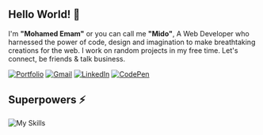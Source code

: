 ## Hello World! 👋
I'm **"Mohamed Emam"** or you can call me **"Mido"**, A Web Developer who harnessed the power of code, design and imagination to make breathtaking creations for the web. I work on random projects in my free time. Let's connect, be friends & talk business.

[![Portfolio](https://img.shields.io/badge/Portfolio-purple?style=for-the-badge&logo=mastodon&logoColor=white)](https://www.codedmohamed.com)
[![Gmail](https://img.shields.io/badge/Gmail-red?style=for-the-badge&logo=gmail&logoColor=white)](mailto:codedmohamed@gmail.com)
[![LinkedIn](https://img.shields.io/badge/LinkedIn-blue?style=for-the-badge&logo=linkedin&logoColor=white)](https://www.linkedin.com/in/codedmohamed)
[![CodePen](https://img.shields.io/badge/CodePen-black?style=for-the-badge&logo=codepen&logoColor=white)](https://codepen.io/codedmohamed)

## Superpowers ⚡
![My Skills](https://skillicons.dev/icons?i=html,css,js,ts,react,figma)
